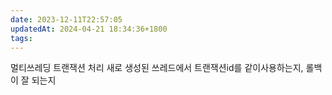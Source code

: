 ```yaml
---
date: 2023-12-11T22:57:05
updatedAt: 2024-04-21 18:34:36+1800
tags: 
---
```

멀티쓰레딩 트랜잭션 처리
새로 생성된 쓰레드에서 트랜잭션id를 같이사용하는지, 롤백이 잘 되는지